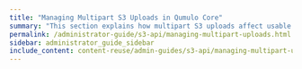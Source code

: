 ```yaml
---
title: "Managing Multipart S3 Uploads in Qumulo Core"
summary: "This section explains how multipart S3 uploads affect usable capacity on a Qumulo cluster and how to abort and clean up multipart uploads manually or automatically."
permalink: /administrator-guide/s3-api/managing-multipart-uploads.html
sidebar: administrator_guide_sidebar
include_content: content-reuse/admin-guides/s3-api/managing-multipart-uploads.md
---
```


